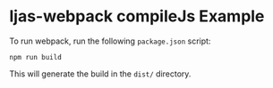 # ljas-webpack compileJs Example

To run webpack, run the following `package.json` script:

```console
npm run build
```

This will generate the build in the `dist/` directory.
